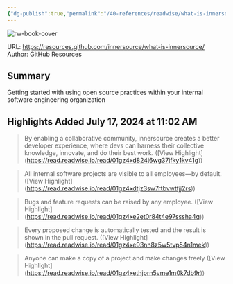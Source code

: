 ```yaml
---
{"dg-publish":true,"permalink":"/40-references/readwise/what-is-innersource/","tags":["rw/articles"]}
---
```



![rw-book-cover](https://images.ctfassets.net/wfutmusr1t3h/5jO5xoTHWrzpFmvqQr8aYD/a928ca5e9fbd17256b0939e6aff7898b/1200x640ader.png)

  

URL: <https://resources.github.com/innersource/what-is-innersource/>  
Author: GitHub Resources

## Summary

Getting started with using open source practices within your internal software engineering organization

## Highlights Added July 17, 2024 at 11:02 AM

> By enabling a collaborative community, innersource creates a better developer experience, where devs can harness their collective knowledge, innovate, and do their best work. ([View Highlight] (<https://read.readwise.io/read/01gz4xd824j6wg37jfky1kv41g>))

> All internal software projects are visible to all employees—by default. ([View Highlight] (<https://read.readwise.io/read/01gz4xdtjz3sw7rtbvwtfjj2rs>))

> Bugs and feature requests can be raised by any employee. ([View Highlight] (<https://read.readwise.io/read/01gz4xe2et0r84t4e97sssha4q>))

> Every proposed change is automatically tested and the result is shown in the pull request. ([View Highlight] (<https://read.readwise.io/read/01gz4xe93nn8z5w5tvp54n1mek>))

> Anyone can make a copy of a project and make changes freely ([View Highlight] (<https://read.readwise.io/read/01gz4xethjprn5vme1m0k7db9r>))
